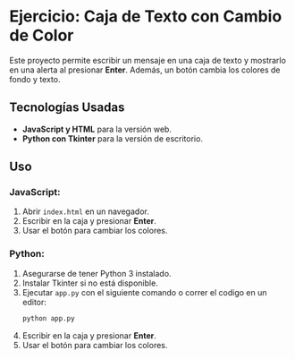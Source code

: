 # Ejercicio: Caja de Texto con Cambio de Color

Este proyecto permite escribir un mensaje en una caja de texto y mostrarlo en una alerta al presionar **Enter**. Además, un botón cambia los colores de fondo y texto.

## Tecnologías Usadas
- **JavaScript y HTML** para la versión web.
- **Python con Tkinter** para la versión de escritorio.

## Uso
### JavaScript:
1. Abrir `index.html` en un navegador.
2. Escribir en la caja y presionar **Enter**.
3. Usar el botón para cambiar los colores.

### Python:
1. Asegurarse de tener Python 3 instalado.
2. Instalar Tkinter si no está disponible.
3. Ejecutar `app.py` con el siguiente comando o correr el codigo en un editor:
   ```sh
   python app.py
   ```
5. Escribir en la caja y presionar **Enter**.
6. Usar el botón para cambiar los colores.



